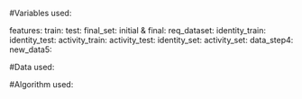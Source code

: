 #Variables used:

features:
train:
test:
final_set:
initial & final: 
req_dataset:
identity_train:
identity_test:
activity_train:
activity_test:
identity_set:
activity_set:
data_step4:
new_data5:

#Data used:




#Algorithm used:
